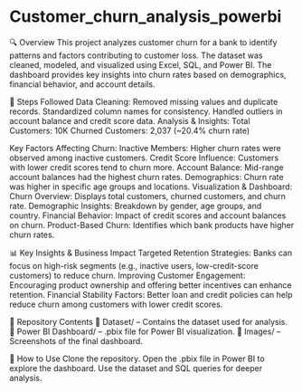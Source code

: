 # Customer_churn_analysis_powerbi
🔍 Overview
This project analyzes customer churn for a bank to identify patterns and factors contributing to customer loss. The dataset was cleaned, modeled, and visualized using Excel, SQL, and Power BI. The dashboard provides key insights into churn rates based on demographics, financial behavior, and account details.

📌 Steps Followed
Data Cleaning:
Removed missing values and duplicate records.
Standardized column names for consistency.
Handled outliers in account balance and credit score data.
Analysis & Insights:
Total Customers: 10K
Churned Customers: 2,037 (~20.4% churn rate)

Key Factors Affecting Churn:
Inactive Members: Higher churn rates were observed among inactive customers.
Credit Score Influence: Customers with lower credit scores tend to churn more.
Account Balance: Mid-range account balances had the highest churn rates.
Demographics: Churn rate was higher in specific age groups and locations.
Visualization & Dashboard:
Churn Overview: Displays total customers, churned customers, and churn rate.
Demographic Insights: Breakdown by gender, age groups, and country.
Financial Behavior: Impact of credit scores and account balances on churn.
Product-Based Churn: Identifies which bank products have higher churn rates.

📊 Key Insights & Business Impact
Targeted Retention Strategies: Banks can focus on high-risk segments (e.g., inactive users, low-credit-score customers) to reduce churn.
Improving Customer Engagement: Encouraging product ownership and offering better incentives can enhance retention.
Financial Stability Factors: Better loan and credit policies can help reduce churn among customers with lower credit scores.

📎 Repository Contents
📂 Dataset/ – Contains the dataset used for analysis.
📂 Power BI Dashboard/ – .pbix file for Power BI visualization.
📂 Images/ – Screenshots of the final dashboard.

🚀 How to Use
Clone the repository.
Open the .pbix file in Power BI to explore the dashboard.
Use the dataset and SQL queries for deeper analysis.
